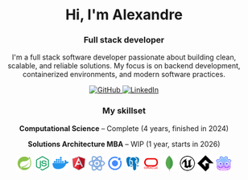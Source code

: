 <h1 align="center">Hi, I'm Alexandre</h1>

<div align="center">
  <h3>Full stack developer</h3>
  <p>I'm a full stack software developer passionate about building clean, scalable, and reliable solutions.
  My focus is on backend development, containerized environments, and modern software practices.</p>
</div>

<div align="center">
  <a href="https://github.com/AlexandreSJ">
    <img src="https://img.shields.io/badge/GitHub-222?style=flat&logo=GitHub" alt="GitHub" />
  </a>
  <a href="https://www.linkedin.com/in/alexandre-da-silva-junior-b51000196/">
    <img src="https://img.shields.io/badge/Linkedin-36e?style=flat" alt="LinkedIn" />
  </a>
</div>

<h3 align="center">My skillset</h3>

<div align="center">
  <p><strong>Computational Science</strong> – Complete (4 years, finished in 2024)</p>
  <p><strong>Solutions Architecture MBA</strong> – WIP (1 year, starts in 2026)</p>
</div>

<div align="center">
  <img src="assets/spring-boot.png" alt="SpringBoot" width="32" />   
  <img src="assets/nodejs.png" alt="NodeJS" width="32" />   
  <img src="assets/docker.png" alt="Docker" width="32" />   
  <img src="assets/angularjs.png" alt="AngularJS" width="32" />   
  <img src="assets/react.png" alt="React" width="32" />   
  <img src="assets/ionic.png" alt="Ionic" width="32" />   
  <img src="assets/postgresql.png" alt="PostgreSQL" width="32" />   
  <img src="assets/oracle.png" alt="Oracle" width="32" />   
  <img src="assets/mongodb.png" alt="MongoDB" width="32" />   
  <img src="assets/unreal-engine.png" alt="UnrealEngine" width="32" />   
  <img src="assets/game-maker.png" alt="GameMaker" width="32" />   
  <img src="assets/godot.png" alt="Godot" width="32" /> 
</div>
